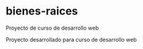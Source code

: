 # bienes-raices
Proyecto de curso de desarrollo web

Proyecto desarrollado para curso de desarrollo web
